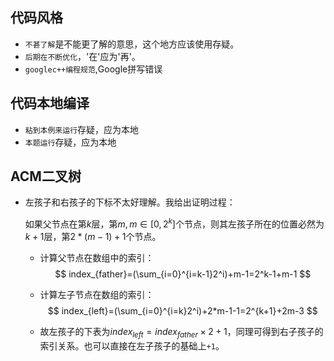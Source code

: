 ## 代码风格

- `不甚了解`是不能更了解的意思，这个地方应该使用存疑。
- `后期在不断优化`，'在'应为'再'。
- `googlec++编程规范`,Google拼写错误

## 代码本地编译

- `粘到本例来运行`存疑，应为本地
- `本题运行`存疑，应为本地

## ACM二叉树

- 左孩子和右孩子的下标不太好理解。我给出证明过程：

  如果父节点在第$k$层，第$m,m \in [0,2^k]$个节点，则其左孩子所在的位置必然为$k+1$层，第$2*(m-1)+1$个节点。

  - 计算父节点在数组中的索引：
    $$
    index_{father}=(\sum_{i=0}^{i=k-1}2^i)+m-1=2^k-1+m-1
    $$

  - 计算左子节点在数组的索引：
    $$
    index_{left}=(\sum_{i=0}^{i=k}2^i)+2*m-1-1=2^{k+1}+2m-3
    $$

  - 故左孩子的下表为$index_{left}=index_{father}\times2+1$，同理可得到右子孩子的索引关系。也可以直接在左子孩子的基础上`+1`。

    


